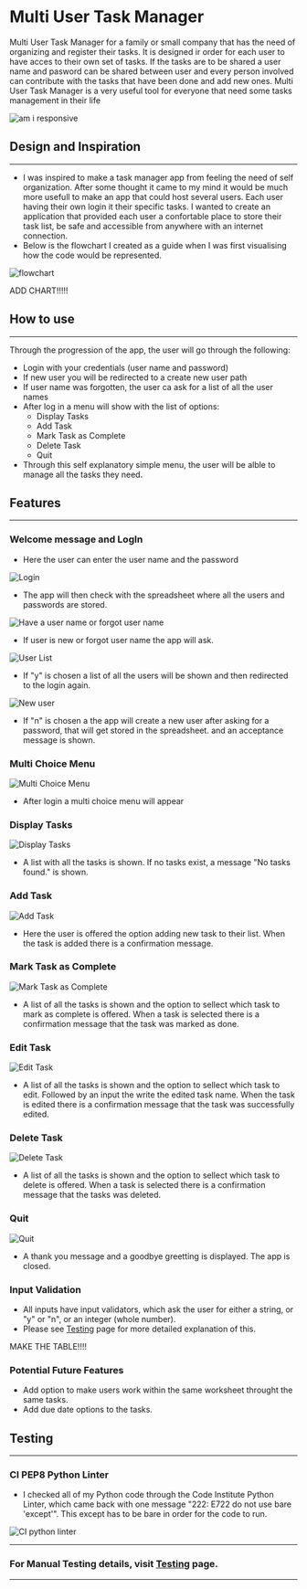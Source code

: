 # Multi User Task Manager

 Multi User Task Manager for a family or small company that has the need of organizing and register their tasks.
 It is designed ir order for each user to have acces to their own set of tasks. If the tasks are to be shared a user name and pasword can be shared between user and every person involved can contribute with the tasks that have been done and add new ones.
 Multi User Task Manager  is a very useful tool for everyone that need some tasks management in their life

![am i responsive](/assets/images/amiresponsive.png)

## Design and Inspiration
------
- I was inspired to make a task manager app from feeling the need of self organization. After some thought it came to my mind it would be much more usefull to make an app that could host several users. Each user having their own login it their specific tasks. I wanted to create an application that provided each user a confortable place to store their task list, be safe and accessible from anywhere with an internet connection.
- Below is the flowchart I created as a guide when I was first visualising how the code would be represented.

![flowchart](/assets/documentation/images.webp/flowchart.webp)

ADD CHART!!!!!

## How to use
------
Through the progression of the app, the user will go through the following:
- Login with your credentials (user name and password)
- If new user you will be redirected to a create new user path
- If user name was forgotten, the user ca ask for a list of all the user names
- After log in a menu will show with the list of options:
  - Display Tasks 
  - Add Task 
  - Mark Task as Complete
  - Delete Task
  - Quit 
- Through this self explanatory simple menu, the user will be alble to manage all the tasks they need.

## Features 
------

### Welcome message and LogIn
- Here the user can enter the user name and the password

![Login](/assets/image/login.png)
- The app will then check with the spreadsheet where all the users and passwords are stored.

![Have a user name or forgot user name](assets/images/have_or_forgot_username.png)
- If user is new or forgot user name the app will ask.

![User List](assets/images/user_list.png)
- If "y" is chosen a list of all the users will be shown and then redirected to the login again.

![New user](assets/images/new_user.png)
- If "n" is chosen a the app will create a new user after asking for a password, that will get stored in the spreadsheet. and an acceptance message is shown.

### Multi Choice Menu
![Multi Choice Menu](assets/images/multi_choice_menu.png)
- After login a multi choice menu will appear

### Display Tasks
![Display Tasks](assets/images/display_tasks.png)
- A list with all the tasks is shown. If no tasks exist, a message "No tasks found." is shown.

### Add Task
![Add Task](assets/images/add_task.png)
- Here the user is offered the option adding new task to their list. When the task is added there is a confirmation message.

### Mark Task as Complete
![Mark Task as Complete](assets/images/mark_task_complete.png)
- A list of all the tasks is shown and the option to sellect which task to mark as complete is offered. When a task is selected there is a confirmation message that the task was marked as done.

### Edit Task
![Edit Task](assets/images/edit_menu.png)
- A list of all the tasks is shown and the option to sellect which task to edit. Followed by an input the write the edited task name. When the task is edited there is a confirmation message that the task was successfully edited.

### Delete Task 
![Delete Task](assets/images/delete_task.png)
- A list of all the tasks is shown and the option to sellect which task to delete is offered. When a task is selected there is a confirmation message that the tasks was deleted.

### Quit
![Quit](assets/images/delete_task.png)
- A thank you message and a goodbye greetting is displayed. The app is closed.

### Input Validation
- All inputs have input validators, which ask the user for either a string, or "y" or "n", or an integer (whole number). 
- Please see [Testing](/TESTING.md) page for more detailed explanation of this.

MAKE THE TABLE!!!!

### Potential Future Features

- Add option to make users work within the same worksheet throught the same tasks.
- Add due date options to the tasks.

## Testing
------
### CI PEP8 Python Linter
- I checked all of my Python code through the Code Institute Python Linter, which came back with one message "222: E722 do not use bare 'except'". This except has to be bare in order for the code to run.

![CI python linter](assets/images/python-linter.png)

------
### For Manual Testing details, visit [Testing](/TESTING.md) page.
------




